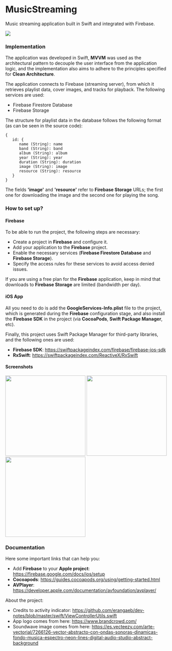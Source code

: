 # MusicStreaming

Music streaming application built in Swift and integrated with Firebase.

![](https://camo.githubusercontent.com/cbe540fa5f1bd4860434caea1ebe43419ed42d92d54084d529c3a93a67139f10/68747470733a2f2f696d672e736869656c64732e696f2f62616467652f73776966742532302d2532334641373334332e7376673f267374796c653d666f722d7468652d6261646765266c6f676f3d7377696674266c6f676f436f6c6f723d7768697465)

### Implementation

The application was developed in Swift, **MVVM** was used as the architectural pattern to decouple the user interface from the application logic, and the implementation also aims to adhere to the principles specified for **Clean Architecture**.

The application connects to Firebase (streaming server), from which it retrieves playlist data, cover images, and tracks for playback. The following services are used:

- Firebase Firestore Database
- Firebase Storage

The structure for playlist data in the database follows the following format (as can be seen in the source code):

```
{
   id: {
      name (String): name
      band (String): band
      album (String): album
      year (String): year
      duration (String): duration
      image (String): image
      resource (String): resource
   }
}
```

The fields **'image'** and **'resource'** refer to **Firebase Storage** URLs; the first one for downloading the image and the second one for playing the song.

### How to set up?

#### Firebase

To be able to run the project, the following steps are necessary:

- Create a project in **Firebase** and configure it.
- Add your application to the **Firebase** project.
- Enable the necessary services (**Firebase Firestore Database** and **Firebase Storage**).
- Specify the access rules for these services to avoid access denied issues.

If you are using a free plan for the **Firebase** application, keep in mind that downloads to **Firebase Storage** are limited (bandwidth per day).

#### iOS App

All you need to do is add the **GoogleServices-Info.plist** file to the project, which is generated during the **Firebase** configuration stage, and also install the **Firebase SDK** in the project (via **CocoaPods**, **Swift Package Manager**, etc).

Finally, this project uses Swift Package Manager for third-party libraries, and the following ones are used:

- **Firebase SDK**: https://swiftpackageindex.com/firebase/firebase-ios-sdk
- **RxSwift**: https://swiftpackageindex.com/ReactiveX/RxSwift

#### Screenshots

<img src="https://github.com/hajc1294/MusicStreaming/assets/61942641/434389b3-0a37-42e8-930c-57846f5ede0a" width="250">   <img src="https://github.com/hajc1294/MusicStreaming/assets/61942641/7eee86e3-9fc6-4961-9de6-9f4faed39532" width="250">   <img src="https://github.com/hajc1294/MusicStreaming/assets/61942641/ff2724e4-df37-42ae-9054-b9366dc2bbfb" width="250">

### Documentation

Here some important links that can help you:

- Add **Firebase** to your **Apple project**: https://firebase.google.com/docs/ios/setup
- **Cocoapods**: https://guides.cocoapods.org/using/getting-started.html
- **AVPlayer**: https://developer.apple.com/documentation/avfoundation/avplayer/

About the project:

- Credits to activity indicator: https://github.com/erangaeb/dev-notes/blob/master/swift/ViewControllerUtils.swift
- App logo comes from here: https://www.brandcrowd.com/
- Soundwave image comes from here: https://es.vecteezy.com/arte-vectorial/7266126-vector-abstracto-con-ondas-sonoras-dinamicas-fondo-musica-espectro-neon-lines-digital-audio-studio-abstract-background



